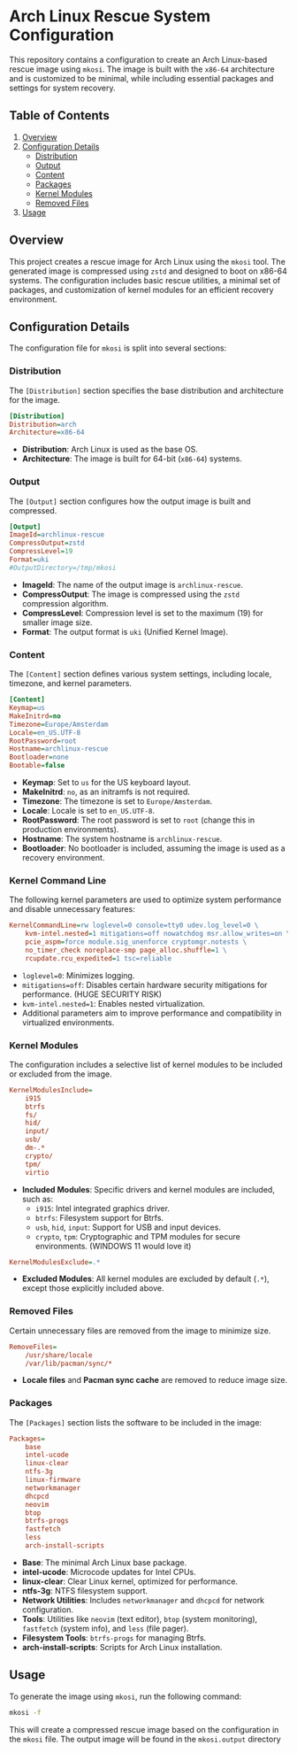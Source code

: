 # Arch Linux Rescue System Configuration

This repository contains a configuration to create an Arch Linux-based rescue image using `mkosi`. The image is built with the `x86-64` architecture and is customized to be minimal, while including essential packages and settings for system recovery.

## Table of Contents

1. [Overview](#overview)
2. [Configuration Details](#configuration-details)
   - [Distribution](#distribution)
   - [Output](#output)
   - [Content](#content)
   - [Packages](#packages)
   - [Kernel Modules](#kernel-modules)
   - [Removed Files](#removed-files)
3. [Usage](#usage)

## Overview

This project creates a rescue image for Arch Linux using the `mkosi` tool. The generated image is compressed using `zstd` and designed to boot on x86-64 systems. The configuration includes basic rescue utilities, a minimal set of packages, and customization of kernel modules for an efficient recovery environment.

## Configuration Details

The configuration file for `mkosi` is split into several sections:

### Distribution

The `[Distribution]` section specifies the base distribution and architecture for the image.

```ini
[Distribution]
Distribution=arch
Architecture=x86-64
```

- **Distribution**: Arch Linux is used as the base OS.
- **Architecture**: The image is built for 64-bit (`x86-64`) systems.

### Output

The `[Output]` section configures how the output image is built and compressed.

```ini
[Output]
ImageId=archlinux-rescue
CompressOutput=zstd
CompressLevel=19
Format=uki
#OutputDirectory=/tmp/mkosi
```

- **ImageId**: The name of the output image is `archlinux-rescue`.
- **CompressOutput**: The image is compressed using the `zstd` compression algorithm.
- **CompressLevel**: Compression level is set to the maximum (19) for smaller image size.
- **Format**: The output format is `uki` (Unified Kernel Image).

### Content

The `[Content]` section defines various system settings, including locale, timezone, and kernel parameters.

```ini
[Content]
Keymap=us
MakeInitrd=no
Timezone=Europe/Amsterdam
Locale=en_US.UTF-8
RootPassword=root
Hostname=archlinux-rescue
Bootloader=none
Bootable=false
```

- **Keymap**: Set to `us` for the US keyboard layout.
- **MakeInitrd**: `no`, as an initramfs is not required.
- **Timezone**: The timezone is set to `Europe/Amsterdam`.
- **Locale**: Locale is set to `en_US.UTF-8`.
- **RootPassword**: The root password is set to `root` (change this in production environments).
- **Hostname**: The system hostname is `archlinux-rescue`.
- **Bootloader**: No bootloader is included, assuming the image is used as a recovery environment.

### Kernel Command Line

The following kernel parameters are used to optimize system performance and disable unnecessary features:

```ini
KernelCommandLine=rw loglevel=0 console=tty0 udev.log_level=0 \
    kvm-intel.nested=1 mitigations=off nowatchdog msr.allow_writes=on \
    pcie_aspm=force module.sig_unenforce cryptomgr.notests \
    no_timer_check noreplace-smp page_alloc.shuffle=1 \
    rcupdate.rcu_expedited=1 tsc=reliable
```

- `loglevel=0`: Minimizes logging.
- `mitigations=off`: Disables certain hardware security mitigations for performance. (HUGE SECURITY RISK)
- `kvm-intel.nested=1`: Enables nested virtualization.
- Additional parameters aim to improve performance and compatibility in virtualized environments.

### Kernel Modules

The configuration includes a selective list of kernel modules to be included or excluded from the image.

```ini
KernelModulesInclude=
    i915
    btrfs
    fs/
    hid/
    input/
    usb/
    dm-.*
    crypto/
    tpm/
    virtio
```

- **Included Modules**: Specific drivers and kernel modules are included, such as:
  - `i915`: Intel integrated graphics driver.
  - `btrfs`: Filesystem support for Btrfs.
  - `usb`, `hid`, `input`: Support for USB and input devices.
  - `crypto`, `tpm`: Cryptographic and TPM modules for secure environments. (WINDOWS 11 would love it)

```ini
KernelModulesExclude=.*
```

- **Excluded Modules**: All kernel modules are excluded by default (`.*`), except those explicitly included above.

### Removed Files

Certain unnecessary files are removed from the image to minimize size.

```ini
RemoveFiles=
    /usr/share/locale
    /var/lib/pacman/sync/*
```

- **Locale files** and **Pacman sync cache** are removed to reduce image size.

### Packages

The `[Packages]` section lists the software to be included in the image:

```ini
Packages=
    base
    intel-ucode
    linux-clear
    ntfs-3g
    linux-firmware
    networkmanager
    dhcpcd
    neovim
    btop
    btrfs-progs
    fastfetch
    less
    arch-install-scripts
```

- **Base**: The minimal Arch Linux base package.
- **intel-ucode**: Microcode updates for Intel CPUs.
- **linux-clear**: Clear Linux kernel, optimized for performance.
- **ntfs-3g**: NTFS filesystem support.
- **Network Utilities**: Includes `networkmanager` and `dhcpcd` for network configuration.
- **Tools**: Utilities like `neovim` (text editor), `btop` (system monitoring), `fastfetch` (system info), and `less` (file pager).
- **Filesystem Tools**: `btrfs-progs` for managing Btrfs.
- **arch-install-scripts**: Scripts for Arch Linux installation.

## Usage

To generate the image using `mkosi`, run the following command:

```bash
mkosi -f
```

This will create a compressed rescue image based on the configuration in the `mkosi` file.
The output image will be found in the `mkosi.output` directory